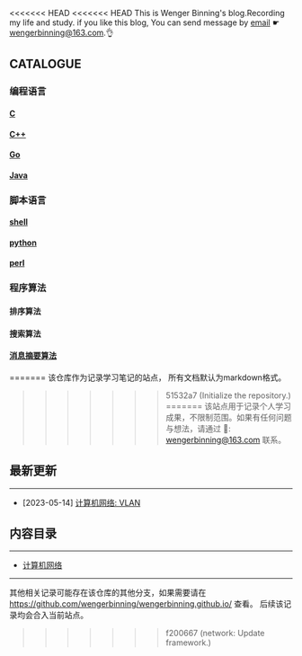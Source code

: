 <<<<<<< HEAD
<<<<<<< HEAD
This is Wenger Binning's blog.Recording my life and study. if you like this blog, You can send message 
by [email](wengerbinning@163.com) ☛ <wengerbinning@163.com>.👌


## CATALOGUE

### 编程语言

#### [C](./languages-of-programming/c/README.md)

#### [C++](./languages-of-programming/cpp/README.md)

#### [Go](./languages-of-programming/go/README.md)

#### [Java](./languages-of-programming/java/README.md)

### 脚本语言

#### [shell](./languages-of-scripts/shell/README.md)

#### [python](./languages-of-scripts/python/README.md)

#### [perl](./languages-of-scripts/perl/README.md)


### 程序算法

#### 排序算法

#### 搜索算法

#### [消息摘要算法](./algorithm/message-digest-algorithm/README.md)
























=======
该仓库作为记录学习笔记的站点， 所有文档默认为markdown格式。
>>>>>>> 51532a7 (Initialize the repository.)
=======
该站点用于记录个人学习成果，不限制范围。如果有任何问题与想法，请通过 📧: <wengerbinning@163.com> 联系。

## 最新更新
---

* [2023-05-14] [计算机网络: VLAN](network/vlan/README.md)

## 内容目录
---

* [计算机网络](network/README.md)


---
其他相关记录可能存在该仓库的其他分支，如果需要请在 <https://github.com/wengerbinning/wengerbinning.github.io/> 查看。
后续该记录均会合入当前站点。
>>>>>>> f200667 (network: Update framework.)
